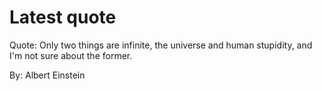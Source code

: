 # Latest quote 

Quote: Only two things are infinite, the universe and human stupidity, and I'm not sure about the former. 

By: Albert Einstein